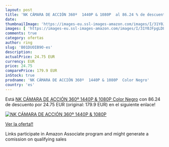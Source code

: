 ```yaml
---
layout: post
title: 'NK CÁMARA DE ACCIÓN 360º  1440P & 1080P  al 86.24 % de descuento'
date: 
thumbnailImage: 'https://images-eu.ssl-images-amazon.com/images/I/31Y0JFpgLDL._SL200_.jpg'
images: [ 'https://images-eu.ssl-images-amazon.com/images/I/31Y0JFpgLDL._SL200_.jpg' ]
comments: true
category: ofertas
author: ring
slug: 'B01DUOIB9O-es'
description:
actualPrice: 24.75 EUR
currency: EUR
price: 24.75
comparePrice: 179.9 EUR
inStock: true
prodname: 'NK CÁMARA DE ACCIÓN 360º  1440P & 1080P  Color Negro'
country: 'es'
---
```


Está [NK CÁMARA DE ACCIÓN 360º  1440P & 1080P  Color Negro](https://www.amazon.es/dp/B01DUOIB9O/?tag=tolees-21) con 86.24 de descuento por 24.75 EUR (original: 179.9 EUR) en el siguiente enlace!

[![NK CÁMARA DE ACCIÓN 360º  1440P & 1080P ](https://images-eu.ssl-images-amazon.com/images/I/31Y0JFpgLDL._SL200_.jpg)](https://www.amazon.es/dp/B01DUOIB9O/?tag=tolees-21)

[Ver la oferta!!](https://www.amazon.es/dp/B01DUOIB9O/?tag=tolees-21)

Links participate in Amazon Associate program and might generate a comission on qualifying sales


